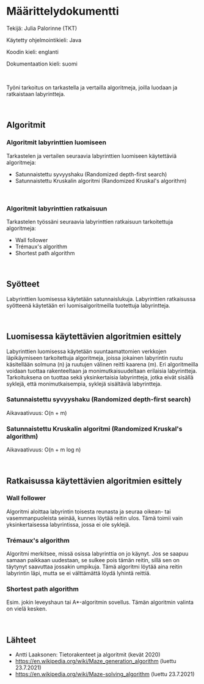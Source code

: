 # Määrittelydokumentti

Tekijä: Julia Palorinne (TKT)

Käytetty ohjelmointikieli: Java

Koodin kieli: englanti

Dokumentaation kieli: suomi

<br>

Työni tarkoitus on tarkastella ja vertailla algoritmeja, joilla luodaan ja ratkaistaan labyrintteja.

<br>

## Algoritmit

### Algoritmit labyrinttien luomiseen

Tarkastelen ja vertailen seuraavia labyrinttien luomiseen käytettäviä algoritmeja:
* Satunnaistettu syvyyshaku (Randomized depth-first search)
* Satunnaistettu Kruskalin algoritmi (Randomized Kruskal's algorithm)

<br>

### Algoritmit labyrinttien ratkaisuun

Tarkastelen työssäni seuraavia labyrinttien ratkaisuun tarkoitettuja algoritmeja:
* Wall follower
* Trémaux's algorithm
* Shortest path algorithm

<br>

## Syötteet

Labyrinttien luomisessa käytetään satunnaislukuja.
Labyrinttien ratkaisussa syötteenä käytetään eri luomisalgoritmeilla tuotettuja labyrintteja.

<br>

## Luomisessa käytettävien algoritmien esittely

Labyrinttien luomisessa käytetään suuntaamattomien verkkojen läpikäymiseen tarkoitettuja algoritmeja, joissa jokainen labyrintin ruutu käsitellään solmuna (n) ja ruutujen välinen reitti kaarena (m). Eri algoritmeilla voidaan tuottaa rakenteeltaan ja monimutkaisuudeltaan erilaisia labyrintteja. Tarkoituksena on tuottaa sekä yksinkertaisia labyrintteja, jotka eivät sisällä syklejä, että monimutkaisempia, syklejä sisältäviä labyrintteja.


### Satunnaistettu syvyyshaku (Randomized depth-first search)
Aikavaativuus: O(n + m)

### Satunnaistettu Kruskalin algoritmi (Randomized Kruskal's algorithm)
Aikavaativuus: O(n + m log n)

<br>

## Ratkaisussa käytettävien algoritmien esittely

### Wall follower
Algoritmi aloittaa labyrintin toisesta reunasta ja seuraa oikean- tai vasemmanpuoleista seinää, kunnes löytää reitin ulos. Tämä toimii vain yksinkertaisessa labyrintissa, jossa ei ole syklejä.


### Trémaux's algorithm
Algoritmi merkitsee, missä osissa labyrinttia on jo käynyt. Jos se saapuu samaan paikkaan uudestaan, se sulkee pois tämän reitin, sillä sen on täytynyt saavuttaa jossakin umpikuja. Tämä algoritmi löytää aina reitin labyrintin läpi, mutta se ei välttämättä löydä lyhintä reittiä.


### Shortest path algorithm
Esim. jokin leveyshaun tai A*-algoritmin sovellus. Tämän algoritmin valinta on vielä kesken.


<br>

## Lähteet

* Antti Laaksonen: Tietorakenteet ja algoritmit (kevät 2020)
* https://en.wikipedia.org/wiki/Maze_generation_algorithm (luettu 23.7.2021)
* https://en.wikipedia.org/wiki/Maze-solving_algorithm (luettu 23.7.2021)

<br>
